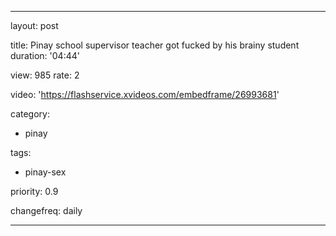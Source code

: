 ---

layout: post

title: Pinay school supervisor teacher got fucked by his brainy student
duration: '04:44'

view: 985
rate: 2

video: 'https://flashservice.xvideos.com/embedframe/26993681'

category:
 - pinay 

tags: 

 - pinay-sex

priority: 0.9

changefreq: daily

---